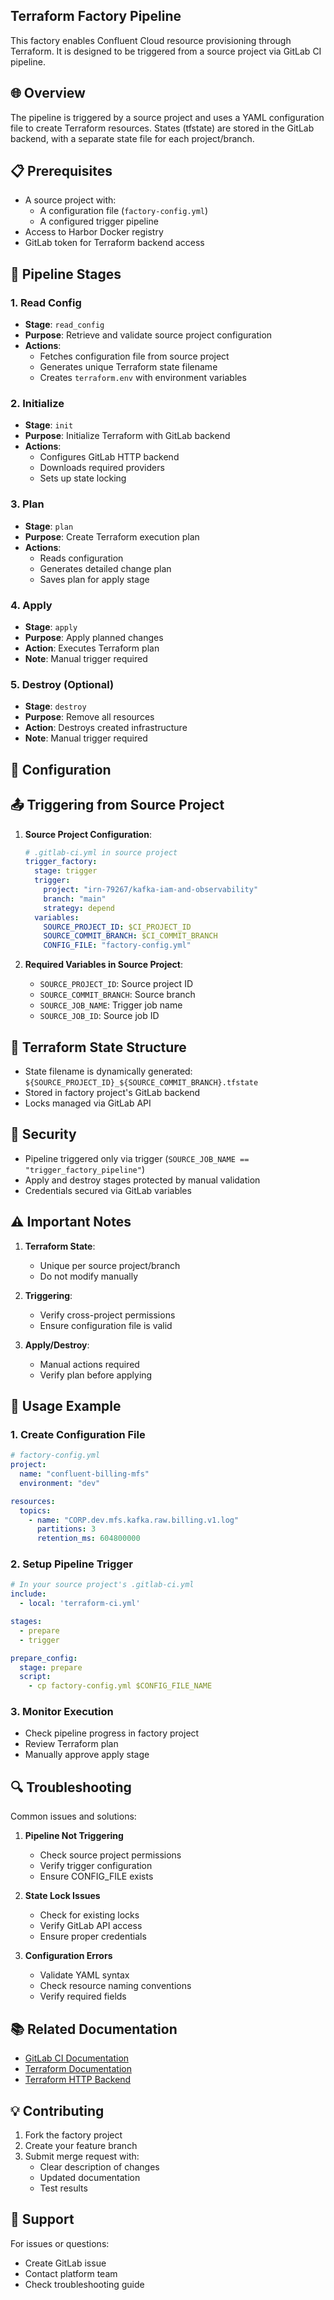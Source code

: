 
## Terraform Factory Pipeline

This factory enables Confluent Cloud resource provisioning through Terraform. It is designed to be triggered from a source project via GitLab CI pipeline.

## 🌐 Overview

The pipeline is triggered by a source project and uses a YAML configuration file to create Terraform resources. States (tfstate) are stored in the GitLab backend, with a separate state file for each project/branch.

## 📋 Prerequisites

- A source project with:
  - A configuration file (`factory-config.yml`)
  - A configured trigger pipeline
- Access to Harbor Docker registry
- GitLab token for Terraform backend access

## 🔄 Pipeline Stages

### 1. Read Config
- **Stage**: `read_config`
- **Purpose**: Retrieve and validate source project configuration
- **Actions**:
  - Fetches configuration file from source project
  - Generates unique Terraform state filename
  - Creates `terraform.env` with environment variables

### 2. Initialize
- **Stage**: `init`
- **Purpose**: Initialize Terraform with GitLab backend
- **Actions**:
  - Configures GitLab HTTP backend
  - Downloads required providers
  - Sets up state locking

### 3. Plan
- **Stage**: `plan`
- **Purpose**: Create Terraform execution plan
- **Actions**:
  - Reads configuration
  - Generates detailed change plan
  - Saves plan for apply stage

### 4. Apply
- **Stage**: `apply`
- **Purpose**: Apply planned changes
- **Action**: Executes Terraform plan
- **Note**: Manual trigger required

### 5. Destroy (Optional)
- **Stage**: `destroy`
- **Purpose**: Remove all resources
- **Action**: Destroys created infrastructure
- **Note**: Manual trigger required

## 🔧 Configuration


## 📤 Triggering from Source Project

1. **Source Project Configuration**:
   ```yaml
   # .gitlab-ci.yml in source project
   trigger_factory:
     stage: trigger
     trigger:
       project: "irn-79267/kafka-iam-and-observability"
       branch: "main"
       strategy: depend
     variables:
       SOURCE_PROJECT_ID: $CI_PROJECT_ID
       SOURCE_COMMIT_BRANCH: $CI_COMMIT_BRANCH
       CONFIG_FILE: "factory-config.yml"
   ```

2. **Required Variables in Source Project**:
   - `SOURCE_PROJECT_ID`: Source project ID
   - `SOURCE_COMMIT_BRANCH`: Source branch
   - `SOURCE_JOB_NAME`: Trigger job name
   - `SOURCE_JOB_ID`: Source job ID

## 📁 Terraform State Structure

- State filename is dynamically generated: `${SOURCE_PROJECT_ID}_${SOURCE_COMMIT_BRANCH}.tfstate`
- Stored in factory project's GitLab backend
- Locks managed via GitLab API

## 🔐 Security

- Pipeline triggered only via trigger (`SOURCE_JOB_NAME == "trigger_factory_pipeline"`)
- Apply and destroy stages protected by manual validation
- Credentials secured via GitLab variables

## ⚠️ Important Notes

1. **Terraform State**:
   - Unique per source project/branch
   - Do not modify manually

2. **Triggering**:
   - Verify cross-project permissions
   - Ensure configuration file is valid

3. **Apply/Destroy**:
   - Manual actions required
   - Verify plan before applying

## 🚀 Usage Example

### 1. Create Configuration File
```yaml
# factory-config.yml
project:
  name: "confluent-billing-mfs"
  environment: "dev"

resources:
  topics:
    - name: "CORP.dev.mfs.kafka.raw.billing.v1.log"
      partitions: 3
      retention_ms: 604800000
```

### 2. Setup Pipeline Trigger
```yaml
# In your source project's .gitlab-ci.yml
include:
  - local: 'terraform-ci.yml'

stages:
  - prepare
  - trigger

prepare_config:
  stage: prepare
  script:
    - cp factory-config.yml $CONFIG_FILE_NAME
```

### 3. Monitor Execution
- Check pipeline progress in factory project
- Review Terraform plan
- Manually approve apply stage

## 🔍 Troubleshooting

Common issues and solutions:

1. **Pipeline Not Triggering**
   - Check source project permissions
   - Verify trigger configuration
   - Ensure CONFIG_FILE exists

2. **State Lock Issues**
   - Check for existing locks
   - Verify GitLab API access
   - Ensure proper credentials

3. **Configuration Errors**
   - Validate YAML syntax
   - Check resource naming conventions
   - Verify required fields

## 📚 Related Documentation

- [GitLab CI Documentation](https://docs.gitlab.com/ee/ci/)
- [Terraform Documentation](https://www.terraform.io/docs)
- [Terraform HTTP Backend](https://www.terraform.io/docs/language/settings/backends/http.html)

## 💡 Contributing

1. Fork the factory project
2. Create your feature branch
3. Submit merge request with:
   - Clear description of changes
   - Updated documentation
   - Test results

## 📧 Support

For issues or questions:
- Create GitLab issue
- Contact platform team
- Check troubleshooting guide
